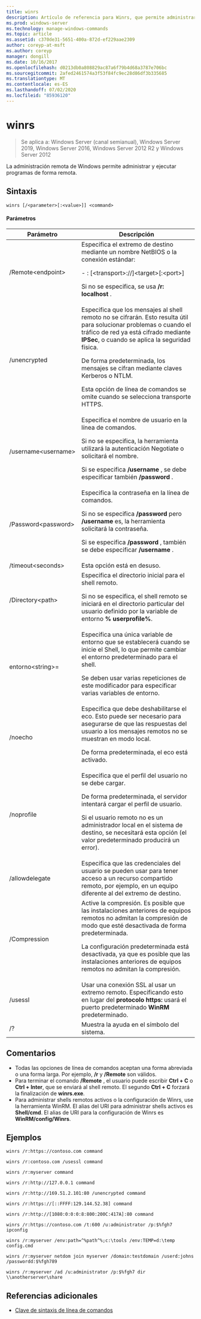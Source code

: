 ```yaml
---
title: winrs
description: Artículo de referencia para Winrs, que permite administrar y ejecutar programas de forma remota.
ms.prod: windows-server
ms.technology: manage-windows-commands
ms.topic: article
ms.assetid: c370de31-5651-400a-872d-ef229aae2309
author: coreyp-at-msft
ms.author: coreyp
manager: dongill
ms.date: 10/16/2017
ms.openlocfilehash: d0213db0a808829ac87a6f79b4d68a3787e706bc
ms.sourcegitcommit: 2afed2461574a3f53f84fc9ec28d86df3b335685
ms.translationtype: MT
ms.contentlocale: es-ES
ms.lasthandoff: 07/02/2020
ms.locfileid: "85936120"
---
```

# <a name="winrs"></a>winrs

> Se aplica a: Windows Server (canal semianual), Windows Server 2019, Windows Server 2016, Windows Server 2012 R2 y Windows Server 2012

La administración remota de Windows permite administrar y ejecutar programas de forma remota.
## <a name="syntax"></a>Sintaxis
```
winrs [/<parameter>[:<value>]] <command>
```
#### <a name="parameters"></a>Parámetros

|           Parámetro            |                                                                                                                                                                                    Descripción                                                                                                                                                                                     |
|--------------------------------|------------------------------------------------------------------------------------------------------------------------------------------------------------------------------------------------------------------------------------------------------------------------------------------------------------------------------------------------------------------------------------|
|      /Remote\<endpoint>       |                                                                                          Especifica el extremo de destino mediante un nombre NetBIOS o la conexión estándar:<p>-   <url>: [\<transport>://]\<target>[:\<port>]<p>Si no se especifica, se usa **/r: localhost** .                                                                                          |
|          /unencrypted          | Especifica que los mensajes al shell remoto no se cifrarán. Esto resulta útil para solucionar problemas o cuando el tráfico de red ya está cifrado mediante **IPSec**, o cuando se aplica la seguridad física.<p>De forma predeterminada, los mensajes se cifran mediante claves Kerberos o NTLM.<p>Esta opción de línea de comandos se omite cuando se selecciona transporte HTTPS. |
|     /username\<username>      |                                                                                Especifica el nombre de usuario en la línea de comandos.<p>Si no se especifica, la herramienta utilizará la autenticación Negotiate o solicitará el nombre.<p>Si se especifica **/username** , se debe especificar también **/password** .                                                                                 |
|     /Password\<password>      |                                                                           Especifica la contraseña en la línea de comandos.<p>Si no se especifica **/password** pero **/username** es, la herramienta solicitará la contraseña.<p>Si se especifica **/password** , también se debe especificar **/username** .                                                                            |
|      /timeout\<seconds>       |                                                                                                                                                                             Esta opción está en desuso.                                                                                                                                                                             |
|       /Directory\<path>       |                                                                                            Especifica el directorio inicial para el shell remoto.<p>Si no se especifica, el shell remoto se iniciará en el directorio particular del usuario definido por la variable de entorno **% userprofile%**.                                                                                             |
| entorno\<string>=<value> |                                                                          Especifica una única variable de entorno que se establecerá cuando se inicie el Shell, lo que permite cambiar el entorno predeterminado para el shell.<p>Se deben usar varias repeticiones de este modificador para especificar varias variables de entorno.                                                                          |
|            /noecho             |                                                                                                    Especifica que debe deshabilitarse el eco. Esto puede ser necesario para asegurarse de que las respuestas del usuario a los mensajes remotos no se muestran en modo local.<p>De forma predeterminada, el eco está activado.                                                                                                    |
|           /noprofile           |                                              Especifica que el perfil del usuario no se debe cargar.<p>De forma predeterminada, el servidor intentará cargar el perfil de usuario.<p>Si el usuario remoto no es un administrador local en el sistema de destino, se necesitará esta opción (el valor predeterminado producirá un error).                                               |
|         /allowdelegate         |                                                                                                                  Especifica que las credenciales del usuario se pueden usar para tener acceso a un recurso compartido remoto, por ejemplo, en un equipo diferente al del extremo de destino.                                                                                                                   |
|          /Compression          |                                                                           Active la compresión.  Es posible que las instalaciones anteriores de equipos remotos no admitan la compresión de modo que esté desactivada de forma predeterminada.<p>La configuración predeterminada está desactivada, ya que es posible que las instalaciones anteriores de equipos remotos no admitan la compresión.                                                                           |
|            /usessl             |                                                                                                               Usar una conexión SSL al usar un extremo remoto.  Especificando esto en lugar del **protocolo https:** usará el puerto predeterminado **WinRM** predeterminado.                                                                                                                |
|               /?               |                                                                                                                                                                        Muestra la ayuda en el símbolo del sistema.                                                                                                                                                                        |

## <a name="remarks"></a>Comentarios
-   Todas las opciones de línea de comandos aceptan una forma abreviada o una forma larga. Por ejemplo, **/r** y **/Remote** son válidos.
-   Para terminar el comando **/Remote** , el usuario puede escribir **Ctrl + C** o **Ctrl + Inter**, que se enviará al shell remoto. El segundo **Ctrl + C** forzará la finalización de **winrs.exe**.
-   Para administrar shells remotos activos o la configuración de Winrs, use la herramienta WinRM.  El alias del URI para administrar shells activos es **Shell/cmd**.  El alias de URI para la configuración de Winrs es **WinRM/config/Winrs**.

## <a name="examples"></a>Ejemplos
```
winrs /r:https://contoso.com command
```
```
winrs /r:contoso.com /usessl command
```
```
winrs /r:myserver command
```
```
winrs /r:http://127.0.0.1 command
```
```
winrs /r:http://169.51.2.101:80 /unencrypted command
```
```
winrs /r:https://[::FFFF:129.144.52.38] command
```
```
winrs /r:http://[1080:0:0:0:8:800:200C:417A]:80 command
```
```
winrs /r:https://contoso.com /t:600 /u:administrator /p:$%fgh7 ipconfig
```
```
winrs /r:myserver /env:path=^%path^%;c:\tools /env:TEMP=d:\temp config.cmd
```
```
winrs /r:myserver netdom join myserver /domain:testdomain /userd:johns /passwordd:$%fgh789
```
```
winrs /r:myserver /ad /u:administrator /p:$%fgh7 dir \\anotherserver\share
```

## <a name="additional-references"></a>Referencias adicionales
- [Clave de sintaxis de línea de comandos](command-line-syntax-key.md)

